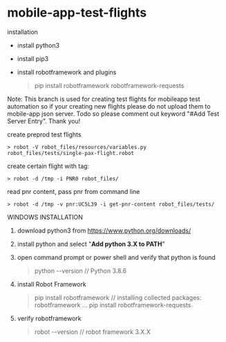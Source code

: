 # mobile-app-test-flights
installation

* install python3

* install pip3

* install robotframework and plugins

  > pip install robotframework robotframework-requests 


Note: This branch is used for creating test flights for mobileapp test automation 
so if your creating new flights please do not upload them to mobile-app json server.
Todo so please comment out keyword "#Add Test Server Entry". Thank you!


create preprod test flights

    > robot -V robot_files/resources/variables.py robot_files/tests/single-pax-flight.robot

create certain flight with tag:

    > robot -d /tmp -i PNR0 robot_files/

read pnr content, pass pnr from command line

    > robot -d /tmp -v pnr:UC5L39 -i get-pnr-content robot_files/tests/



WINDOWS INSTALLATION

1) download python3 from  https://www.python.org/downloads/

2) install python and select "**Add python 3.X to PATH**"

3) open command prompt or power shell and verify that python is found

    > python --version      // Python 3.8.6

4) install Robot Framework

    > pip install robotframework            // installing collected packages: robotframework ...
    > pip install robotframework-requests

5) verify robotframework

    > robot --version               // robot framework 3.X.X